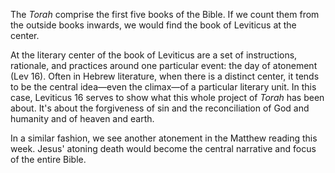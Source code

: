 The _Torah_ comprise the first five books of the Bible. If we count them from the outside books inwards, we would find the book of Leviticus at the center.

At the literary center of the book of Leviticus are a set of instructions, rationale, and practices around one particular event: the day of atonement (Lev 16). Often in Hebrew literature, when there is a distinct center, it tends to be the central idea—even the climax—of a particular literary unit. In this case, Leviticus 16 serves to show what this whole project of _Torah_ has been about. It's about the forgiveness of sin and the reconciliation of God and humanity and of heaven and earth. 

In a similar fashion, we see another atonement in the Matthew reading this week. Jesus' atoning death would become the central narrative and focus of the entire Bible.